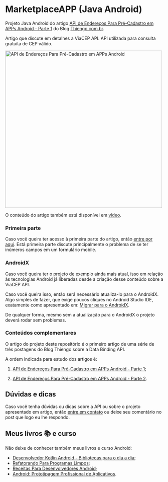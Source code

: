 # MarketplaceAPP (Java Android)

Projeto Java Android do artigo [API de Endereços Para Pré-Cadastro em APPs Android - Parte 1](https://www.thiengo.com.br/api-de-enderecos-para-pre-cadastro-em-apps-android-parte-1#title-3) do Blog [Thiengo.com.br](https://www.thiengo.com.br).

Artigo que discute em detalhes a ViaCEP API. API utilizada para consulta gratuita de CEP válido.

<img src="https://www.thiengo.com.br/img/post/normal/f9h2qalso58claa5j2tip2ugl00894e5512e948b16ddc23e69f47bbcb0.jpg" width="500" alt="API de Endereços Para Pré-Cadastro em APPs Android">

O conteúdo do artigo também está disponível em [vídeo](https://www.thiengo.com.br/api-de-enderecos-para-pre-cadastro-em-apps-android-parte-1#title-12).

### Primeira parte

Caso você queira ter acesso à primeira parte do artigo, então [entre por aqui](https://www.thiengo.com.br/api-de-enderecos-para-pre-cadastro-em-apps-android-parte-1#title-1). Está primeira parte discute principalmente o problema de se ter inúmeros campos em um formulário mobile.

### AndroidX

Caso você queira ter o projeto de exemplo ainda mais atual, isso em relação às tecnologias Android já liberadas desde a criação desse conteúdo sobre a ViaCEP API.

Caso você queira isso, então será necessário atualiza-lo para o AndroidX. Algo simples de fazer, que exige poucos cliques no Android Studio IDE, exatamente como apresentado em: [Migrar para o AndroidX](https://developer.android.com/jetpack/androidx/migrate?hl=pt-br).

De qualquer forma, mesmo sem a atualização para o AndroidX o projeto deverá rodar sem problemas.

### Conteúdos complementares

O artigo do projeto deste repositório é o primeiro artigo de uma série de três postagens do Blog Thiengo sobre a Data Binding API.

A ordem indicada para estudo dos artigos é:

1. [API de Endereços Para Pré-Cadastro em APPs Android - Parte 1](https://www.thiengo.com.br/api-de-enderecos-para-pre-cadastro-em-apps-android-parte-1);

2. [API de Endereços Para Pré-Cadastro em APPs Android - Parte 2](https://www.thiengo.com.br/api-de-enderecos-para-pre-cadastro-em-apps-android-parte-2).

## Dúvidas e dicas

Caso você tenha dúvidas ou dicas sobre a API ou sobre o projeto apresentado em artigo, então [entre em contato](https://www.thiengo.com.br/contato) ou deixe seu comentário no post que logo eu lhe respondo.

## Meus livros 📚 e curso

Não deixe de conhecer também meus livros e curso Android:

- [Desenvolvedor Kotlin Android - Bibliotecas para o dia a dia](https://www.thiengo.com.br/livro-desenvolvedor-kotlin-android);
- [Refatorando Para Programas Limpos](https://www.thiengo.com.br/livro-refatorando-para-programas-limpos);
- [Receitas Para Desenvolvedores Android](https://www.thiengo.com.br/livro-receitas-para-desenvolvedores-android);
- [Android: Prototipagem Profissional de Aplicativos](https://www.udemy.com/course/android-prototipagem-profissional-de-aplicativos/?locale=pt_BR&persist_locale=).
